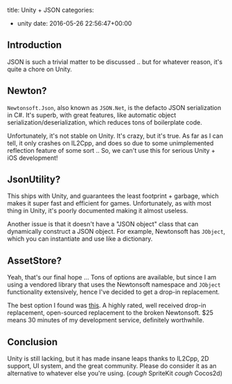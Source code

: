 title: Unity + JSON
categories:
- unity
date: 2016-05-26 22:56:47+00:00

## Introduction

JSON is such a trivial matter to be discussed .. but for whatever reason, it's quite a chore on Unity.

## Newton?

`Newtonsoft.Json`, also known as `JSON.Net`, is the defacto JSON serialization in C#. It's superb, with great features, like automatic object serialization/deserialization, which reduces tons of boilerplate code.

Unfortunately, it's not stable on Unity. It's crazy, but it's true. As far as I can tell, it only crashes on IL2Cpp, and does so due to some unimplemented reflection feature of some sort .. So, we can't use this for serious Unity + iOS development!

## JsonUtility?

This ships with Unity, and guarantees the least footprint + garbage, which makes it super fast and efficient for games. Unfortunately, as with most thing in Unity, it's poorly documented making it almost useless.

Another issue is that it doesn't have a "JSON object" class that can dynamically construct a JSON object. For example, Newtonsoft has `JObject`, which you can instantiate and use like a dictionary.

## AssetStore?

Yeah, that's our final hope ... Tons of options are available, but since I am using a vendored library that uses the Newtonsoft namespace and `JObject` functionality extensively, hence I've decided to get a drop-in replacement.

The best option I found was [this][json-lib]. A highly rated, well received drop-in replacement, open-sourced replacement to the broken Newtonsoft. $25 means 30 minutes of my development service, definitely worthwhile.

## Conclusion

Unity is still lacking, but it has made insane leaps thanks to IL2Cpp, 2D support, UI system, and the great community. Please do consider it as an alternative to whatever else you're using. (_cough_ SpriteKit _cough_ Cocos2d)

[json-lib]: http://www.parentelement.com/assets/json_net_unity
